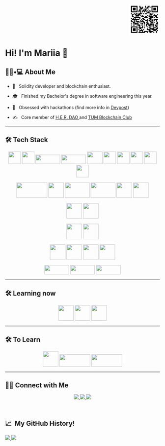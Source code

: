 <!-- <p align="center">
  <img src="./cover.png" height="300" width="800"/>
</p> -->

<p align="right">
  <img src="./qr-code.png" height="100" width="100"/>
</p>

<h1> Hi! I'm Mariia  🙋 </h1>

<h2> 👩‍🎓•💻 About Me </h2>

- 🤔 &nbsp; Solidity developer and blockchain enthusiast.

- 🎓 &nbsp; Finished my Bachelor's degree in software engineering this year.

- 🌱 &nbsp; Obsessed with hackathons (find more info in <a href="https://devpost.com/Mariesnlk?ref_content=user-portfolio&ref_feature=portfolio&ref_medium=global-nav"> Devpost</a>)

- ✍️ &nbsp; Core member of <a href="https://www.her-dao.xyz/"> H.E.R. DAO </a>  and <a href="https://www.tum-blockchain.com/"> TUM Blockchain Club  </a>  

<hr>

<h2>🛠 Tech Stack</h2>
<p align="center">
<img src="https://cdn.jsdelivr.net/gh/devicons/devicon/icons/solidity/solidity-original.svg" height="40" width="40"/>
<img src="https://seeklogo.com/images/O/openzeppelin-logo-2909FE553F-seeklogo.com.png" height="40" width="40"/>
<img src="https://camo.githubusercontent.com/df9365ae11c1678020c68db521a0a98522be0c065151e720e9ec4cf7624def50/68747470733a2f2f696d672e736869656c64732e696f2f62616467652f436861696e6c696e6b2d3337354244323f7374796c653d666f722d7468652d6261646765266c6f676f3d436861696e6c696e6b266c6f676f436f6c6f723d7768697465" height="30" width="80"/>
<img src="https://camo.githubusercontent.com/fc47d33f8dee7a7ee58f8b40ed2b5fa2daeb1e28a0cba62a5374b4c98edb16ca/68747470733a2f2f696d672e736869656c64732e696f2f62616467652f457468657265756d2d3343334333443f7374796c653d666f722d7468652d6261646765266c6f676f3d457468657265756d266c6f676f436f6c6f723d7768697465" height="30" width="80"/>
<img src="https://seeklogo.com/images/H/hardhat-logo-888739EBB4-seeklogo.com.png" height="40" width="50"/>
<img src="https://avatars.githubusercontent.com/u/22205159?s=280&v=4" height="40" width="40"/>
<img src="https://encrypted-tbn0.gstatic.com/images?q=tbn:ANd9GcQ3VgNhP1A0wkrHPmYn6RWokpJTIMqQLOcv8JDS1L8Y-ojRWey6F57g9Bn1FmFnziE_doQ&usqp=CAU" height="40" width="40"/>
<img src="https://docs.ipfs.tech/images/ipfs-logo.svg" height="40" width="40"/>
<img src="https://avatars.githubusercontent.com/u/20999355?s=280&v=4" height="40" width="40"/>
<img src="https://repository-images.githubusercontent.com/59065830/b62be480-45d2-11ea-9989-803db0f9c44d" height="40" width="40"/>
</p>

<p align="center">
<img src="https://upload.wikimedia.org/wikipedia/commons/thumb/5/5a/Uniswap_Logo_and_Wordmark.svg/1280px-Uniswap_Logo_and_Wordmark.svg.png" height="50" width="100"/>
<img src="https://s2.coinmarketcap.com/static/img/coins/200x200/7186.png" height="50" width="50"/>
<img src="https://1.bp.blogspot.com/-w5GMADRXlX8/XbMwKQf3_DI/AAAAAAAADHU/LHFA0pehinAN1090Qom38xiq2KbaemO5wCLcBGAsYHQ/s1600/logo.png" height="50" width="80"/>
<img src="https://mythx.gallerycdn.vsassets.io/extensions/mythx/mythxvsc/0.7.21/1588799500898/Microsoft.VisualStudio.Services.Icons.Default" height="50" width="80"/>
<img src="https://cdn.iconscout.com/icon/free/png-256/metamask-2728406-2261817.png" height="50" width="50"/>
<img src="https://cryptologos.cc/logos/polygon-matic-logo.png" height="50" width="50"/>
</p>

<p align="center">
<img src="https://cdn.jsdelivr.net/gh/devicons/devicon/icons/javascript/javascript-original.svg" height="50" width="50" />
<img src="https://cdn.jsdelivr.net/gh/devicons/devicon/icons/typescript/typescript-original.svg" height="50" width="50" />  

</p>
<p align="center">
<img src="https://cdn.jsdelivr.net/gh/devicons/devicon/icons/java/java-original-wordmark.svg" height="50" width="50" /> 
<img src="https://cdn.jsdelivr.net/gh/devicons/devicon/icons/spring/spring-original-wordmark.svg" height="50" width="50" />
          
</p>

<p align="center">
<img src="https://cdn.jsdelivr.net/gh/devicons/devicon/icons/react/react-original-wordmark.svg" height="50" width="50" />
<img src="https://cdn.jsdelivr.net/gh/devicons/devicon/icons/html5/html5-original-wordmark.svg" height="50" width="50" />
<img src="https://cdn.jsdelivr.net/gh/devicons/devicon/icons/css3/css3-original-wordmark.svg" height="50" width="50" />
<img src="https://cdn.jsdelivr.net/gh/devicons/devicon/icons/tailwindcss/tailwindcss-original-wordmark.svg" height="50" width="50" />   
</p>

<p align="center">
<img src="https://camo.githubusercontent.com/c839570bc71901106b11b8411d9277a6a8356a9431e4a16d6c26db82caab7d62/68747470733a2f2f696d672e736869656c64732e696f2f62616467652f4d6f6e676f44422d2532333465613934622e7376673f7374796c653d666f722d7468652d6261646765266c6f676f3d6d6f6e676f6462266c6f676f436f6c6f723d7768697465" height="30" width="80"/>
<img src="https://camo.githubusercontent.com/b46e59b09c063a31380646688a68018381767a7a206547c93f896df4643671e9/68747470733a2f2f696d672e736869656c64732e696f2f62616467652f6d7973716c2d2532333030303030662e7376673f7374796c653d666f722d7468652d6261646765266c6f676f3d6d7973716c266c6f676f436f6c6f723d7768697465" height="30" width="80"/>
<img src="https://camo.githubusercontent.com/29e7fc6c62f61f432d3852fbfa4190ff07f397ca3bde27a8196bcd5beae3ff77/68747470733a2f2f696d672e736869656c64732e696f2f62616467652f706f7374677265732d2532333331363139322e7376673f7374796c653d666f722d7468652d6261646765266c6f676f3d706f737467726573716c266c6f676f436f6c6f723d7768697465" height="30" width="80"/>      
</p>
          

<hr>

<h2>🛠 Learning now</h2>
<p align="center">
<img src="https://cdn.jsdelivr.net/gh/devicons/devicon/icons/rust/rust-plain.svg" height="50" width="50"/>
<img src="https://cryptologos.cc/logos/solana-sol-logo.png" height="50" width="50"/>
<img src="https://cryptologos.cc/logos/near-protocol-near-logo.png" height="50" width="50"/>
</p>
<hr>

<h2>🛠 To Learn</h2>
<p align="center">
<img src="https://cryptologos.cc/logos/1inch-1inch-logo.png" height="50" width="50"/>
<img src="https://camo.githubusercontent.com/b7395b00d152dc8f19cec61f582369bd580e31b8ed93d34646ec43aa675baa7c/68747470733a2f2f696d672e736869656c64732e696f2f62616467652f4e6578742d626c61636b3f7374796c653d666f722d7468652d6261646765266c6f676f3d6e6578742e6a73266c6f676f436f6c6f723d7768697465" height="40" width="100"/>
<img src="https://camo.githubusercontent.com/7d7b100e379663ee40a20989e6c61737e6396c1dafc3a7c6d2ada8d4447eb0e4/68747470733a2f2f696d672e736869656c64732e696f2f62616467652f6e6f64652e6a732d3644413535463f7374796c653d666f722d7468652d6261646765266c6f676f3d6e6f64652e6a73266c6f676f436f6c6f723d7768697465" height="40" width="100"/>
</p>
          

<hr>

<h2> 🤝🏻 Connect with Me </h2>
<p align="center">
<a href="https://www.linkedin.com/in/mariia-synelnyk-6815601a0/">
  <img height="50" src="https://cdn2.iconfinder.com/data/icons/social-media-2285/512/1_Linkedin_unofficial_colored_svg-1024.png"/>
</a>
<a href="https://devpost.com/Mariesnlk?ref_content=user-portfolio&ref_feature=portfolio&ref_medium=global-nav">
  <img height="50" src="https://cdn.icon-icons.com/icons2/2699/PNG/512/devpost_logo_icon_169279.png"/>
</a>
<a href="discordapp.com/users/709824987229454457">
  <img height="50" src="https://cdn3.iconfinder.com/data/icons/social-network-flat-3/100/Discord-512.png"/>
</a>
</p>
<br>

<h2> 📈 &nbsp;My GitHub History!</h2>

<a href="https://github.com/thepiyushmalhotra">
  <img height="180em" src="https://github-readme-stats.vercel.app/api?username=mariesnlk&theme=jolly&show_icons=true" />
  <img height="180em" src="https://github-readme-stats.vercel.app/api/top-langs/?username=mariesnlk&theme=jolly&layout=compact" />
</a>
